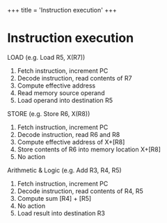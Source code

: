 +++
title = 'Instruction execution'
+++
# Instruction execution
LOAD (e.g. Load R5, X(R7))
1. Fetch instruction, increment PC
2. Decode instruction, read contents of R7
3. Compute effective address
4. Read memory source operand
5. Load operand into destination R5

STORE (e.g. Store R6, X(R8))
1. Fetch instruction, increment PC
2. Decode instruction, read R6 and R8
3. Compute effective address of X+[R8]
4. Store contents of R6 into memory location X+[R8]
5. No action

Arithmetic & Logic (e.g. Add R3, R4, R5)
1. Fetch instruction, increment PC
2. Decode instruction, read contents of R4, R5
3. Compute sum [R4] + [R5]
4. No action
5. Load result into destination R3
